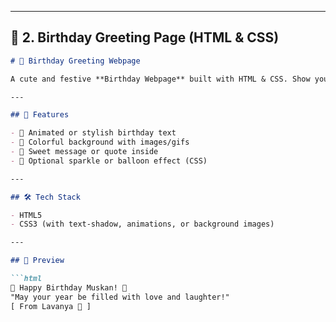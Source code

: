 
---

## 🎂 2. **Birthday Greeting Page (HTML & CSS)**

```markdown
# 🎂 Birthday Greeting Webpage

A cute and festive **Birthday Webpage** built with HTML & CSS. Show your love by designing digital birthday wishes for friends and family.

---

## 🎁 Features

- 🎉 Animated or stylish birthday text
- 🎈 Colorful background with images/gifs
- 💌 Sweet message or quote inside
- 💐 Optional sparkle or balloon effect (CSS)

---

## 🛠️ Tech Stack

- HTML5  
- CSS3 (with text-shadow, animations, or background images)

---

## 📸 Preview

```html
🎉 Happy Birthday Muskan! 🎂  
"May your year be filled with love and laughter!"  
[ From Lavanya 💖 ]
